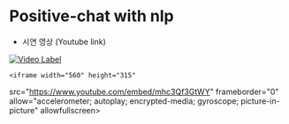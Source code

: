 # Positive-chat with nlp

* 시연 영상 (Youtube link)

[![Video Label](https://user-images.githubusercontent.com/18053479/101383783-e633ca80-38fc-11eb-8809-aa7afba42389.PNG)](https://youtu.be/mhc3Qf3GtWY)

    <iframe width="560" height="315"
src="https://www.youtube.com/embed/mhc3Qf3GtWY" 
frameborder="0" 
allow="accelerometer; autoplay; encrypted-media; gyroscope; picture-in-picture" 
allowfullscreen></iframe>
